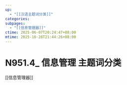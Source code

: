 ```yaml
---
up:
  - "[[汉语主题词分类]]"
categories:
subpages:
  - "[[信息管理器]]"
ctime: 2025-06-07T20:24:47+08:00
mtime: 2025-10-28T21:44:26+08:00
---
```


# N951.4_ 信息管理 主题词分类

[[信息管理器]]
